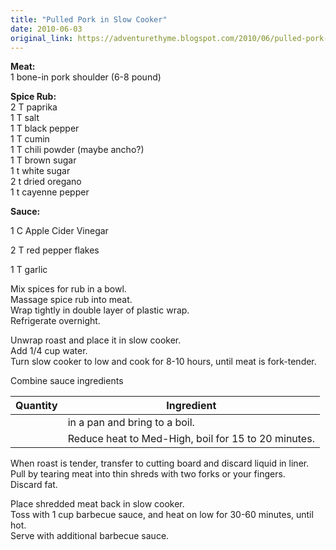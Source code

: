 ```yaml
---
title: "Pulled Pork in Slow Cooker"
date: 2010-06-03
original_link: https://adventurethyme.blogspot.com/2010/06/pulled-pork-in-slow-cooker.html
---
```


**Meat:**   
1 bone-in pork shoulder (6-8 pound)  
  
**Spice Rub:**  
2 T paprika  
1 T salt  
1 T black pepper  
1 T cumin  
1 T chili powder (maybe ancho?)  
1 T brown sugar  
1 t white sugar  
2 t dried oregano  
1 t cayenne pepper  

  
**Sauce:**   

1 C Apple Cider Vinegar

2 T red pepper flakes

1 T garlic

  
Mix spices for rub in a bowl.   
Massage spice rub into meat.   
Wrap tightly in double layer of plastic wrap.  
Refrigerate overnight.

  

Unwrap roast and place it in slow cooker.   
Add 1/4 cup water.   
Turn slow cooker to low and cook for 8-10 hours, until meat is fork-tender.

  
Combine sauce ingredients

| Quantity | Ingredient |
| -------- | ---------- |
|  | in a pan and bring to a boil. |
|  | Reduce heat to Med-High, boil for 15 to 20 minutes. |


When roast is tender, transfer to cutting board and discard liquid in liner.   
Pull by tearing meat into thin shreds with two forks or your fingers.   
Discard fat.  
  
Place shredded meat back in slow cooker.  
Toss with 1 cup barbecue sauce, and heat on low for 30-60 minutes, until hot.   
Serve with additional barbecue sauce.